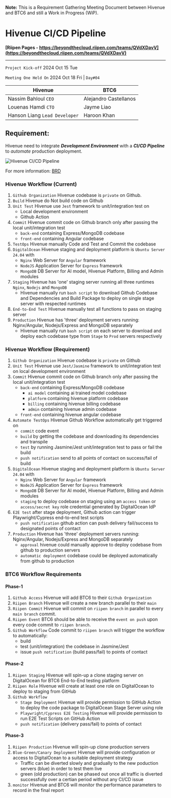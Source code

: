 **Note:** This is a Requirement Gathering Meeting Document between Hivenue and BTC6 and still a Work in Progress (WiP).

#
# Hivenue CI/CD Pipeline
**[Riipen Pages - https://beyondthecloud.riipen.com/teams/QVdXDavV](https://beyondthecloud.riipen.com/teams/QVdXDavV)**
___
`Project Kick-off` 2024 Oct 15 Tue

`Meeting One Held On` 2024 Oct 18 Fri | `Day#04`

| Hivenue                       | BTC6                  |
|-------------------------------|-----------------------|
| Nassim Bahloul `CEO`          | Alejandro Castellanos |
| Louenas Hamdi `CTO`           | Jayme Liao            |
| Hanson Liang `Lead Developer` | Haroon Khan           |

## Requirement:
Hivenue need to integrate ***Development Environment*** with a ***CI/CD Pipeline*** to *automate* production deployment.

![Hivenue CI/CD Pipeline](hivenue_cicd.svg)

For more information: [BRD](BRD.md)

### Hivenue Workflow (Current)

1. `Github Organization` Hivenue codebase is `private` on Github.
2. `Build` Hivenue do Not build code on Github
3. `Unit Test` Hivenue use `Jest` framework to unit/integration test on
    - Local development environment
    - Github Action
4. `Commit` Hivenue commit code on Github branch only after passing the local unit/integration test
    - `back-end` containing Express/MongoDB codebase
    - `front-end` containing Angular codebase
5. `TestOps` Hivenue manually Code and Test and Commit the codebase
6. `DigitalOcean` Hivenue staging and deployment platform is `Ubuntu Server 24.04` with
    - `Nginx` Web Server for `Angular` framework
    - `NodeJS` Application Server for `Express` framework
    - `MongoDB` DB Server for AI model, Hivenue Platform, Billing and Admin modules
7. `Staging` Hivenue has 'one' staging server running all three runtimes `Nginx`, `Nodejs` and `MongoDB`
    - Hivenue manually run `bash script` to download Github Codebase and Dependencies and Build Package to deploy on single stage server with respected runtimes
8. `End-to-End Test` Hivenue manually test all functions to pass on staging server
6. `Production` Hivenue has 'three' deployment servers running: Nginx/Angular, Nodejs/Express and MongoDB separately 
    - Hivenue manually run `bash script` on each server to download and deploy each codebase type from `Stage` to `Prod` servers respectively

### Hivenue Workflow (Requirement)

1. `Github Organization` Hivenue codebase is `private` on Github
2. `Unit Test` Hivenue use `Jest/Jasmine` framework to unit/integration test on local development environment
3. `Commit` Hivenue commit code on Github branch only after passing the local unit/integration test
    - `back-end` containing Express/MongoDB codebase
        - `ai model` containing ai trained model codebase
        - `platform` containing hivenue platform codebase
        - `billing` containing hivenue billing codebase
        - `admin` containing hivenue admin codebase
    - `front-end` containing hivenue angular codebase
4. `Automate TestOps` Hivenue Github Workflow automatically get triggered on
    - `commit` code event
    - `build` by getting the codebase and downloading its dependencies and transpile
    - `test` by running Jasmine/Jest unit/integration test to pass or fail the build
    - `push notification` send to all points of contact on success/fail of build
5. `DigitalOcean` Hivenue staging and deployment platform is `Ubuntu Server 24.04` with
    - `Nginx` Web Server for `Angular` framework
    - `NodeJS` Application Server for `Express` framework
    - `MongoDB` DB Server for AI model, Hivenue Platform, Billing and Admin modules
    - `staging` to deploy codebase on staging using an `access token` or `access/secret key` role credential generated by DigitalOcean IdP
6. `E2E test` after stage deployment, Github action can trigger Playwright/Cypress end-to-end test scripts
    - `push notification` github action can push delivery fail/success to designated points of contact
8. `Production` Hivenue has 'three' deployment servers running: Nginx/Angular, Nodejs/Express and MongoDB separately 
    - `approval` hivenue could manually approve to deploy codebase from github to production servers
    - `automatic deployment` codebase could be deployed automatically from github to production
 

### BTC6 Workflow Requirements

#### Phase-1
1. `Github Access` Hivenue will add BTC6 to their `Github Organization`
2. `Riipen Branch` Hivenue will create a new branch parallel to their `main`
3. `Riipen Commit` Hivenue will commit on `riipen branch` in parallel to every `main branch` commit.
4. `Riipen Event` BTC6 should be able to receive the `event on push` upon every code commit to `riipen branch`.
5. `Github Workflow` Code commit to `riipen branch` will trigger the workflow to automatically:
    - build
    - test (unit/integration) the codebase in Jasmine/Jest
    - issue `push notification` (build pass/fail) to points of contact

#### Phase-2
1. `Riipen Staging` Hivenue will spin-up a clone staging server on DigitalOcean for BTC6 End-to-End testing platform
2. `Riipen Role` Hivenue will create at least one role on DigitalOcean to deploy to staging from GitHub 
3. `Github Workflow`
    - `Stage Deployment` Hivenue will provide permission to GitHub Action to deploy the code package to DigitalOcean Stage Server using role
    - `Playwright/Cypress E2E Testing` Hivenue will provide permission to run E2E Test Scripts on GitHub Action
    - `push notification` (delivery pass/fail) to points of contact

#### Phase-3
1. `Riipen Production` Hivenue will spin-up clone production servers
2. `Blue-Green/Canary Deployment` Hivenue will provide configuration or access to DigitalOcean to a suitable deployment strategy
    - Traffic can be diverted slowly and gradually to the new poduction servers (blue) in order to test them live
    - green (old production) can be phased out once all traffic is diverted successfully over a certian period without any CI/CD issue
3. `monitor` Hivenue and BTC6 will monitor the performance parameters to record in the final report
